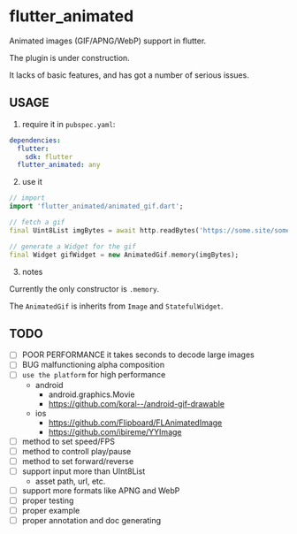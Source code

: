# flutter_animated

Animated images (GIF/APNG/WebP) support in flutter.

The plugin is under construction.

It lacks of basic features, and has got a number of serious issues.

## USAGE

1. require it in `pubspec.yaml`:

```yaml
dependencies:
  flutter:
    sdk: flutter
  flutter_animated: any
```

2. use it

```dart
// import
import 'flutter_animated/animated_gif.dart';

// fetch a gif
final Uint8List imgBytes = await http.readBytes('https://some.site/some.gif');

// generate a Widget for the gif
final Widget gifWidget = new AnimatedGif.memory(imgBytes);
```

3. notes

Currently the only constructor is `.memory`.

The `AnimatedGif` is inherits from `Image` and `StatefulWidget`.

## TODO

- [ ] POOR PERFORMANCE it takes seconds to decode large images
- [ ] BUG malfunctioning alpha composition
- [ ] `use the platform` for high performance
  - android
    - android.graphics.Movie
    - https://github.com/koral--/android-gif-drawable
  - ios
    - https://github.com/Flipboard/FLAnimatedImage
    - https://github.com/ibireme/YYImage
- [ ] method to set speed/FPS
- [ ] method to controll play/pause
- [ ] method to set forward/reverse
- [ ] support input more than UInt8List
  - asset path, url, etc.
- [ ] support more formats like APNG and WebP
- [ ] proper testing
- [ ] proper example
- [ ] proper annotation and doc generating
